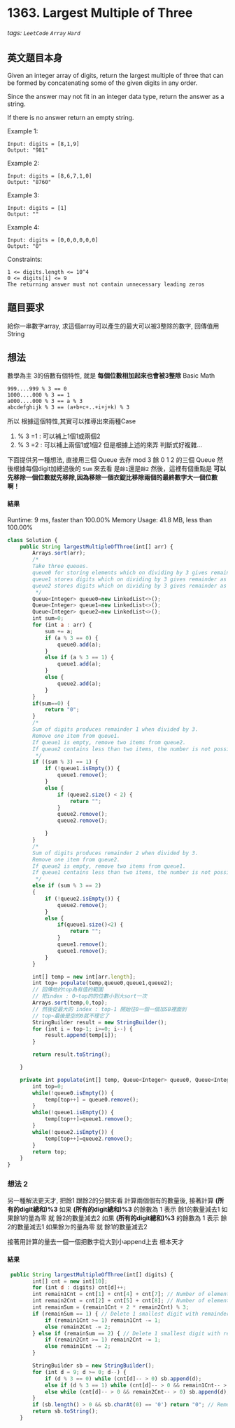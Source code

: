 # 1363. Largest Multiple of Three
###### tags: `LeetCode` `Array` `Hard`

## 英文題目本身
Given an integer array of digits, return the largest multiple of three that can be formed by concatenating some of the given digits in any order.

Since the answer may not fit in an integer data type, return the answer as a string.

If there is no answer return an empty string.

 

Example 1:
```
Input: digits = [8,1,9]
Output: "981"
```
Example 2:
```
Input: digits = [8,6,7,1,0]
Output: "8760"
```
Example 3:
```
Input: digits = [1]
Output: ""
```
Example 4:
```
Input: digits = [0,0,0,0,0,0]
Output: "0"
```

Constraints:
```
1 <= digits.length <= 10^4
0 <= digits[i] <= 9
The returning answer must not contain unnecessary leading zeros
```
## 題目要求
給你一串數字array, 求這個array可以產生的最大可以被3整除的數字, 回傳值用String
## 想法
數學為主
3的倍數有個特性, 就是 **每個位數相加起來也會被3整除**
Basic Math
```
999....999 % 3 == 0
1000....000 % 3 == 1
a000....000 % 3 == a % 3
abcdefghijk % 3 == (a+b+c+..+i+j+k) % 3
```

所以  根據這個特性,其實可以推導出來兩種Case
1. % 3 =1 : 可以補上1個1或兩個2
2. % 3 =2 : 可以補上兩個1或1個2
但是根據上述的來弄  判斷式好複雜...

下面提供另一種想法, 直接用三個 Queue 去存 mod 3 餘 0 1 2 的三個 Queue
然後根據每個digit加總過後的 `Sum` 來去看 是`餘1`還是`餘2`
然後，這裡有個重點是  **可以先移除一個位數就先移除,因為移除一個衣錠比移除兩個的最終數字大一個位數啊！**

#### 結果
Runtime: 9 ms, faster than 100.00% 
Memory Usage: 41.8 MB, less than 100.00%
```javascript
class Solution {
    public String largestMultipleOfThree(int[] arr) {
        Arrays.sort(arr);
        /*
        Take three queues.
        queue0 for storing elements which on dividing by 3 gives remainder as 0.
        queue1 stores digits which on dividing by 3 gives remainder as 1.
        queue2 stores digits which on dividing by 3 gives remainder as 2.
         */
        Queue<Integer> queue0=new LinkedList<>();
        Queue<Integer> queue1=new LinkedList<>();
        Queue<Integer> queue2=new LinkedList<>();
        int sum=0;
        for (int a : arr) {
            sum += a;
            if (a % 3 == 0) {
                queue0.add(a);
            }
            else if (a % 3 == 1) {
                queue1.add(a);
            }
            else {
                queue2.add(a);
            }
        }
        if(sum==0) {
            return "0";
        }
        /*
        Sum of digits produces remainder 1 when divided by 3.
        Remove one item from queue1.
        If queue1 is empty, remove two items from queue2.
        If queue2 contains less than two items, the number is not possible.
         */
        if ((sum % 3) == 1) {
            if (!queue1.isEmpty()) {
                queue1.remove();
            }
            else {
                if (queue2.size() < 2) {
                    return "";
                }
                queue2.remove();
                queue2.remove();

            }
        }
        /*
        Sum of digits produces remainder 2 when divided by 3.
        Remove one item from queue2.
        If queue2 is empty, remove two items from queue1.
        If queue1 contains less than two items, the number is not possible.
         */
        else if (sum % 3 == 2)
        {
            if (!queue2.isEmpty()) {
                queue2.remove();
            }
            else {
                if(queue1.size()<2) {
                    return "";
                }
                queue1.remove();
                queue1.remove();
            }
        }

        int[] temp = new int[arr.length];
        int top= populate(temp,queue0,queue1,queue2);
        // 回傳地的top為有值的範圍
        // 把index : 0~top的的位數小到大sort一次
        Arrays.sort(temp,0,top);
        // 然後從最大的 index : top-1 開始往0一個一個加SB裡面到
        // top~最後是空的0就不理它了
        StringBuilder result = new StringBuilder();
        for (int i = top-1; i>=0; i--) {
            result.append(temp[i]);
        }

        return result.toString();

    }

    private int populate(int[] temp, Queue<Integer> queue0, Queue<Integer> queue1, Queue<Integer> queue2) {
        int top=0;
        while(!queue0.isEmpty()) {
            temp[top++] = queue0.remove();
        }
        while(!queue1.isEmpty()) {
            temp[top++]=queue1.remove();
        }
        while(!queue2.isEmpty()) {
            temp[top++]=queue2.remove();
        }
        return top;
    }
}
```

### 想法 2
另一種解法更天才, 把餘1 跟餘2的分開來看
計算兩個個有的數量後, 接著計算 **(所有的digit總和)%3**
如果 **(所有的digit總和)%3** 的餘數為 1 表示 餘1的數量減去1 如果餘1的量為零 就 餘2的數量減去2
如果 **(所有的digit總和)%3** 的餘數為 1 表示 餘2的數量減去1 如果餘ㄉ的量為零 就 餘1的數量減去2

接著用計算的量去一個一個把數字從大到小append上去
根本天才
#### 結果
```javascript
 public String largestMultipleOfThree(int[] digits) {
        int[] cnt = new int[10];
        for (int d : digits) cnt[d]++;
        int remain1Cnt = cnt[1] + cnt[4] + cnt[7]; // Number of elements with remainder = 1
        int remain2Cnt = cnt[2] + cnt[5] + cnt[8]; // Number of elements with remainder = 2
        int remainSum = (remain1Cnt + 2 * remain2Cnt) % 3;
        if (remainSum == 1) { // Delete 1 smallest digit with remainder = 1 or Delete 2 smallest digits with remainder = 2
            if (remain1Cnt >= 1) remain1Cnt -= 1;
            else remain2Cnt -= 2;
        } else if (remainSum == 2) { // Delete 1 smallest digit with remainder = 2 or Delete 2 smallest digits with remainder = 1
            if (remain2Cnt >= 1) remain2Cnt -= 1;
            else remain1Cnt -= 2;
        }

        StringBuilder sb = new StringBuilder();
        for (int d = 9; d >= 0; d--) {
            if (d % 3 == 0) while (cnt[d]-- > 0) sb.append(d);
            else if (d % 3 == 1) while (cnt[d]-- > 0 && remain1Cnt-- > 0) sb.append(d);
            else while (cnt[d]-- > 0 && remain2Cnt-- > 0) sb.append(d);
        }
        if (sb.length() > 0 && sb.charAt(0) == '0') return "0"; // Remove leading 0 case [0,...,0]
        return sb.toString();
    }
```